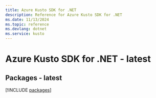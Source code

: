 ```yaml
---
title: Azure Kusto SDK for .NET
description: Reference for Azure Kusto SDK for .NET
ms.date: 11/13/2024
ms.topic: reference
ms.devlang: dotnet
ms.service: kusto
---
```

# Azure Kusto SDK for .NET - latest
## Packages - latest
[!INCLUDE [packages](kusto-index.md)]